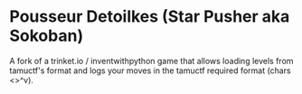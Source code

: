 # Pousseur Detoilkes (Star Pusher aka Sokoban)

A fork of a trinket.io / inventwithpython game that allows loading levels from tamuctf's format and logs your moves in the tamuctf required format (chars <>^v).  
